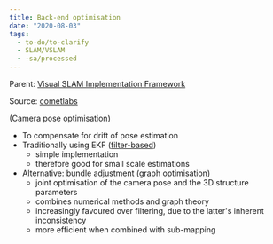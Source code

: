 ```yaml
---
title: Back-end optimisation
date: "2020-08-03"
tags:
  - to-do/to-clarify
  - SLAM/VSLAM
  - -sa/processed
---
```


Parent: [Visual SLAM Implementation Framework](SLAM/vslam-framework.md)

Source: [cometlabs](bibliography/cometlabs.md)

(Camera pose optimisation)

*   To compensate for drift of pose estimation
*   Traditionally using EKF ([filter-based](http://www.evernote.com/shard/s484/nl/217355218/48ab2536-eadf-4a7f-8dfa-f377bfbe3839))
    *   simple implementation
    *   therefore good for small scale estimations
*   Alternative: bundle adjustment (graph optimisation)
    *   joint optimisation of the camera pose and the 3D structure parameters
    *   combines numerical methods and graph theory
    *   increasingly favoured over filtering, due to the latter's inherent inconsistency
    *   more efficient when combined with sub-mapping

